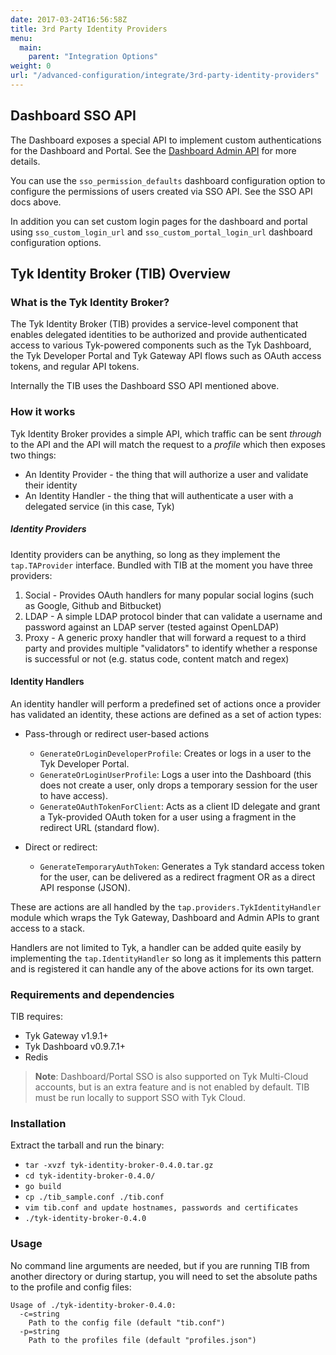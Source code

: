 ```yaml
---
date: 2017-03-24T16:56:58Z
title: 3rd Party Identity Providers
menu:
  main:
    parent: "Integration Options"
weight: 0
url: "/advanced-configuration/integrate/3rd-party-identity-providers"
---
```


## <a name="dashboard-sso"></a>Dashboard SSO API
The Dashboard exposes a special API to implement custom authentications for the Dashboard and Portal. See the [Dashboard Admin API](/docs/dashboard-admin-api/sso) for more details.

You can use the `sso_permission_defaults` dashboard configuration option to configure the permissions of users created via SSO API. See the SSO API docs above.

In addition you can set custom login pages for the dashboard and portal using `sso_custom_login_url` and `sso_custom_portal_login_url` dashboard configuration options.

## <a name="tib"></a>Tyk Identity Broker (TIB) Overview 

### What is the Tyk Identity Broker?

The Tyk Identity Broker (TIB) provides a service-level component that enables delegated identities to be authorized and provide authenticated access to various Tyk-powered components such as the Tyk Dashboard, the Tyk Developer Portal and Tyk Gateway API flows such as OAuth access tokens, and regular API tokens.

Internally the TIB uses the  Dashboard SSO API mentioned above.

### How it works

Tyk Identity Broker provides a simple API, which traffic can be sent *through* to the API and the API will match the request to a *profile* which then exposes two things:

*   An Identity Provider - the thing that will authorize a user and validate their identity
*   An Identity Handler - the thing that will authenticate a user with a delegated service (in this case, Tyk)

##### Identity Providers

Identity providers can be anything, so long as they implement the `tap.TAProvider` interface. Bundled with TIB at the moment you have three providers:

1.  Social - Provides OAuth handlers for many popular social logins (such as Google, Github and Bitbucket)
2.  LDAP - A simple LDAP protocol binder that can validate a username and password against an LDAP server (tested against OpenLDAP)
3.  Proxy - A generic proxy handler that will forward a request to a third party and provides multiple "validators" to identify whether a response is successful or not (e.g. status code, content match and regex)

#### Identity Handlers

An identity handler will perform a predefined set of actions once a provider has validated an identity, these actions are defined as a set of action types:

*   Pass-through or redirect user-based actions
    
    *   `GenerateOrLoginDeveloperProfile`: Creates or logs in a user to the Tyk Developer Portal.
    *   `GenerateOrLoginUserProfile`: Logs a user into the Dashboard (this does not create a user, only drops a temporary session for the user to have access).
    *   `GenerateOAuthTokenForClient`: Acts as a client ID delegate and grant a Tyk-provided OAuth token for a user using a fragment in the redirect URL (standard flow).

*   Direct or redirect:
    
    *   `GenerateTemporaryAuthToken`: Generates a Tyk standard access token for the user, can be delivered as a redirect fragment OR as a direct API response (JSON).

These are actions are all handled by the `tap.providers.TykIdentityHandler` module which wraps the Tyk Gateway, Dashboard and Admin APIs to grant access to a stack.

Handlers are not limited to Tyk, a handler can be added quite easily by implementing the `tap.IdentityHandler` so long as it implements this pattern and is registered it can handle any of the above actions for its own target.

### Requirements and dependencies

TIB requires:

*   Tyk Gateway v1.9.1+
*   Tyk Dashboard v0.9.7.1+
*   Redis

> **Note**: Dashboard/Portal SSO is also supported on Tyk Multi-Cloud accounts, but is an extra feature and is not enabled by default.  TIB must be run locally to support SSO with Tyk Cloud. 

### Installation

Extract the tarball and run the binary:

- `tar -xvzf tyk-identity-broker-0.4.0.tar.gz`
- `cd tyk-identity-broker-0.4.0/`
- `go build`
- `cp ./tib_sample.conf ./tib.conf`
- `vim tib.conf and update hostnames, passwords and certificates`
- `./tyk-identity-broker-0.4.0`

### Usage

No command line arguments are needed, but if you are running TIB from another directory or during startup, you will need to set the absolute paths to the profile and config files:

```{.copyWrapper}
Usage of ./tyk-identity-broker-0.4.0:
  -c=string
    Path to the config file (default "tib.conf")
  -p=string
    Path to the profiles file (default "profiles.json")
```



